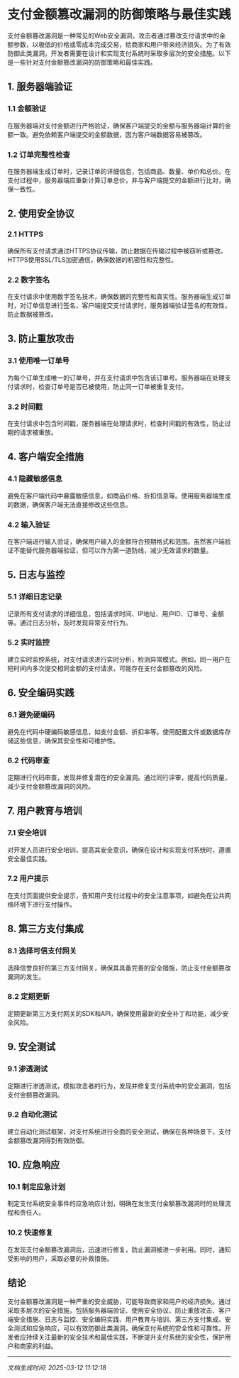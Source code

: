 # 支付金额篡改漏洞的防御策略与最佳实践

支付金额篡改漏洞是一种常见的Web安全漏洞，攻击者通过篡改支付请求中的金额参数，以极低的价格或零成本完成交易，给商家和用户带来经济损失。为了有效防御此类漏洞，开发者需要在设计和实现支付系统时采取多层次的安全措施。以下是一些针对支付金额篡改漏洞的防御策略和最佳实践。

## 1. 服务器端验证

### 1.1 金额验证
在服务器端对支付金额进行严格验证，确保客户端提交的金额与服务器端计算的金额一致。避免依赖客户端提交的金额数据，因为客户端数据容易被篡改。

### 1.2 订单完整性检查
在服务器端生成订单时，记录订单的详细信息，包括商品、数量、单价和总价。在支付过程中，服务器端应重新计算订单总价，并与客户端提交的金额进行比对，确保一致性。

## 2. 使用安全协议

### 2.1 HTTPS
确保所有支付请求通过HTTPS协议传输，防止数据在传输过程中被窃听或篡改。HTTPS使用SSL/TLS加密通信，确保数据的机密性和完整性。

### 2.2 数字签名
在支付请求中使用数字签名技术，确保数据的完整性和真实性。服务器端生成订单时，对订单信息进行签名，客户端提交支付请求时，服务器端验证签名的有效性，防止数据被篡改。

## 3. 防止重放攻击

### 3.1 使用唯一订单号
为每个订单生成唯一的订单号，并在支付请求中包含该订单号。服务器端在处理支付请求时，检查订单号是否已被使用，防止同一订单被重复支付。

### 3.2 时间戳
在支付请求中包含时间戳，服务器端在处理请求时，检查时间戳的有效性，防止过期的请求被重放。

## 4. 客户端安全措施

### 4.1 隐藏敏感信息
避免在客户端代码中暴露敏感信息，如商品价格、折扣信息等。使用服务器端生成的数据，确保客户端无法直接修改这些信息。

### 4.2 输入验证
在客户端进行输入验证，确保用户输入的金额符合预期格式和范围。虽然客户端验证不能替代服务器端验证，但可以作为第一道防线，减少无效请求的数量。

## 5. 日志与监控

### 5.1 详细日志记录
记录所有支付请求的详细信息，包括请求时间、IP地址、用户ID、订单号、金额等。通过日志分析，及时发现异常支付行为。

### 5.2 实时监控
建立实时监控系统，对支付请求进行实时分析，检测异常模式。例如，同一用户在短时间内多次提交相同金额的支付请求，可能存在支付金额篡改的风险。

## 6. 安全编码实践

### 6.1 避免硬编码
避免在代码中硬编码敏感信息，如支付金额、折扣率等。使用配置文件或数据库存储这些信息，确保其安全性和可维护性。

### 6.2 代码审查
定期进行代码审查，发现并修复潜在的安全漏洞。通过同行评审，提高代码质量，减少支付金额篡改漏洞的风险。

## 7. 用户教育与培训

### 7.1 安全培训
对开发人员进行安全培训，提高其安全意识，确保在设计和实现支付系统时，遵循安全最佳实践。

### 7.2 用户提示
在支付页面提供安全提示，告知用户支付过程中的安全注意事项，如避免在公共网络环境下进行支付操作。

## 8. 第三方支付集成

### 8.1 选择可信支付网关
选择信誉良好的第三方支付网关，确保其具备完善的安全措施，防止支付金额篡改漏洞的发生。

### 8.2 定期更新
定期更新第三方支付网关的SDK和API，确保使用最新的安全补丁和功能，减少安全风险。

## 9. 安全测试

### 9.1 渗透测试
定期进行渗透测试，模拟攻击者的行为，发现并修复支付系统中的安全漏洞，包括支付金额篡改漏洞。

### 9.2 自动化测试
建立自动化测试框架，对支付系统进行全面的安全测试，确保在各种场景下，支付金额篡改漏洞得到有效防御。

## 10. 应急响应

### 10.1 制定应急计划
制定支付系统安全事件的应急响应计划，明确在发生支付金额篡改漏洞时的处理流程和责任人。

### 10.2 快速修复
在发现支付金额篡改漏洞后，迅速进行修复，防止漏洞被进一步利用。同时，通知受影响的用户，采取必要的补救措施。

## 结论

支付金额篡改漏洞是一种严重的安全威胁，可能导致商家和用户的经济损失。通过采取多层次的安全措施，包括服务器端验证、使用安全协议、防止重放攻击、客户端安全措施、日志与监控、安全编码实践、用户教育与培训、第三方支付集成、安全测试和应急响应，可以有效防御此类漏洞，确保支付系统的安全性和可靠性。开发者应持续关注最新的安全技术和最佳实践，不断提升支付系统的安全性，保护用户和商家的利益。

---

*文档生成时间: 2025-03-12 11:12:18*




















